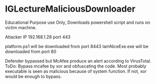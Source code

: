 # IGLectureMaliciousDownloader
Educational Purpose use Only, Downloads powershell script and runs on victim machine. 

Attacker IP 192.168.1.28 port 443

platform.ps1 will be downloaded from port 8443
IamNiceExe.exe will be downloaded from port 80 

Defender bypassed but McAfee produce an alert according to VirusTotal. 
ToDo: Bypass mcafee by xor and obfuscating the code. Most probably executable is seen as malicious because of system function. If not, xor would be enough to bypass. 
